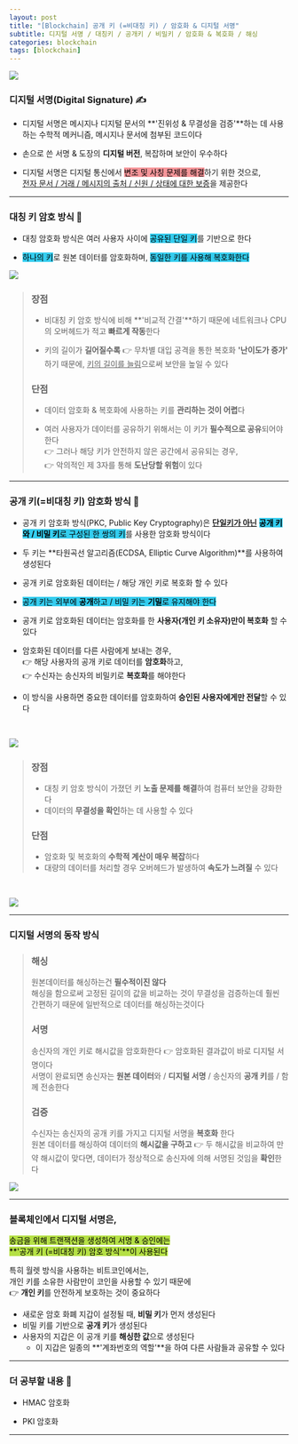 ```yaml
---
layout: post
title: "[Blockchain] 공개 키 (=비대칭 키) / 암호화 & 디지털 서명"
subtitle: 디지털 서명 / 대칭키 / 공개키 / 비밀키 / 암호화 & 복호화 / 해싱
categories: blockchain
tags: [blockchain]
---
```


![](https://velog.velcdn.com/images/-__-/post/7850bfde-fef2-4662-94d7-cee75e0605a5/image.png)

### 디지털 서명(Digital Signature) ✍

- 디지털 서명은 메시지나 디지털 문서의 **'진위성 & 무결성을 검증'**하는 데 사용하는 수학적 메커니즘, 메시지나 문서에 첨부된 코드이다

- 손으로 쓴 서명 & 도장의 **디지털 버전**, 복잡하며 보안이 우수하다

- 디지털 서명은 디지털 통신에서 <span style="background-color:#F7969A; color:#000;">변조 및 사칭 문제를 해결</span>하기 위한 것으로,<br>
  <u>전자 문서 / 거래 / 메시지의 출처 / 신원 / 상태에 대한 보증</u>을 제공한다

<hr>

### 대칭 키 암호 방식 🔐

- 대칭 암호화 방식은 여러 사용자 사이에 <span style="background-color:#34CDEF; color:#000;">공유된 단일 키</span>를 기반으로 한다

- <span style="background-color:#34CDEF; color:#000;">하나의 키</span>로 원본 데이터를 암호화하며, <span style="background-color:#34CDEF; color:#000;">동일한 키를 사용해 복호화한다

![](https://velog.velcdn.com/images/-__-/post/6e85dc80-7748-4e35-8f7e-510c772c93d9/image.png)

> ### 장점
>
> - 비대칭 키 암호 방식에 비해 **'비교적 간결'**하기 때문에 네트워크나 CPU의 오버헤드가 적고 **빠르게 작동**한다<br>
>
> - 키의 길이가 **길어질수록** 👉 무차별 대입 공격을 통한 복호화 **'난이도가 증가'** 하기 때문에, <u>키의 길이를 늘림</u>으로써 보안을 높일 수 있다
>
> ### 단점
>
> - 데이터 암호화 & 복호화에 사용하는 키를 **관리하는 것이 어렵**다<br>
>
> - 여러 사용자가 데이터를 공유하기 위해서는 이 키가 **필수적으로 공유**되어야 한다<br>
>   👉 그러나 해당 키가 안전하지 않은 공간에서 공유되는 경우,<br>
>   👉 악의적인 제 3자를 통해 **도난당할 위험**이 있다

<hr>

### 공개 키(=비대칭 키) 암호화 방식 🔐

- 공개 키 암호화 방식(PKC, Public Key Cryptography)은 **<u>단일키가 아닌</u>** <span style="background-color:#34CDEF; color:#000;">**공개 키와 / 비밀 키**로 구성된 한 쌍의 키</span>를 사용한 암호화 방식이다<br>

- 두 키는 **타원곡선 알고리즘(ECDSA, Elliptic Curve Algorithm)**를 사용하여 생성된다

- 공개 키로 암호화된 데이터는 / 해당 개인 키로 복호화 할 수 있다

- <span style="background-color:#34CDEF; color:#000;">공개 키는 외부에 **공개**하고 / 비밀 키는 **기밀**로 유지해야 한다

- 공개 키로 암호화된 데이터는 암호화를 한 **사용자(개인 키 소유자)만이 복호화** 할 수 있다

- 암호화된 데이터를 다른 사람에게 보내는 경우,<br>
  👉 해당 사용자의 공개 키로 데이터를 **암호화**하고,<br>
  👉 수신자는 송신자의 비밀키로 **복호화**를 해야한다<br>

- 이 방식을 사용하면 중요한 데이터를 암호화하여 **승인된 사용자에게만 전달**할 수 있다

<br>

![](https://velog.velcdn.com/images/-__-/post/222643bb-0574-4c28-a7af-9d4c95a87f86/image.png)

> ### 장점
>
> - 대칭 키 암호 방식이 가졌던 키 **노출 문제를 해결**하여 컴퓨터 보안을 강화한다<br>
> - 데이터의 **무결성을 확인**하는 데 사용할 수 있다
>
> ### 단점
>
> - 암호화 및 복호화의 **수학적 계산이 매우 복잡**하다<br>
> - 대량의 데이터를 처리할 경우 오버헤드가 발생하여 **속도가 느려질** 수 있다

<br>

![](https://velog.velcdn.com/images/-__-/post/097de308-f894-4351-8e56-f80549b53b16/image.png)

<hr>

### 디지털 서명의 동작 방식

> ### 해싱
>
> 원본데이터를 해싱하는건 **필수적이진 않다**<br>
> 해싱을 함으로써 고정된 길이의 값을 비교하는 것이 무결성을 검증하는데 훨씬 간편하기 때문에 일반적으로 데이터를 해싱하는것이다
>
> ### 서명
>
> 송신자의 개인 키로 해시값을 암호화한다 👉 암호화된 결과값이 바로 디지털 서명이다<br>
> 서명이 완료되면 송신자는 **원본 데이터**와 / **디지털 서명** / 송신자의 **공개 키**를 / 함께 전송한다
>
> ### 검증
>
> 수신자는 송신자의 공개 키를 가지고 디지털 서명을 **복호화** 한다<br>
> 원본 데이터를 해싱하여 데이터의 **해시값을 구하고** 👉 두 해시값을 비교하여 만약 해시값이 맞다면, 데이터가 정상적으로 송신자에 의해 서명된 것임을 **확인**한다

![](https://velog.velcdn.com/images/-__-/post/ab03db2c-586b-4d23-9f17-9ca992cda3c5/image.png)

<hr>

### 블록체인에서 디지털 서명은,

<span style="background-color:#B5E045; color:#000;">송금을 위해 트랜잭션을 생성하여 서명 & 승인에는<br>
**'공개 키 (=비대칭 키) 암호 방식'**이 사용된다</span>

특히 월렛 방식을 사용하는 비트코인에서는,<br>
개인 키를 소유한 사람만이 코인을 사용할 수 있기 때문에<br>
👉 **개인 키**를 안전하게 보호하는 것이 중요하다

- 새로운 암호 화폐 지갑이 설정될 때, **비밀 키**가 먼저 생성된다<br>
- 비밀 키를 기반으로 **공개 키**가 생성된다<br>
- 사용자의 지갑은 이 공개 키를 **해싱한 값**으로 생성된다<br>
  - 이 지갑은 일종의 **'계좌번호의 역할'**을 하여 다른 사람들과 공유할 수 있다

<hr>

### 더 공부할 내용 📃

- HMAC 암호화

- PKI 암호화

---
